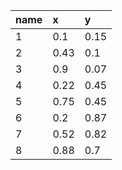 |name|x|y|
|:----|:----|:----|
|1|0.1|0.15|
|2|0.43|0.1|
|3|0.9|0.07|
|4|0.22|0.45|
|5|0.75|0.45|
|6|0.2|0.87|
|7|0.52|0.82|
|8|0.88|0.7|